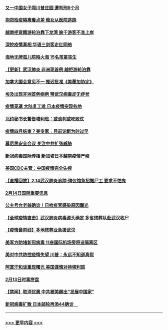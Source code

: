 #### [又一中国女子闯川普庄园 遭判刑6个月](../pages/prog202/a102777673.md?t=02151511) 
#### [抱怨检疫隔离餐点差 俄女从医院逃跑](../pages/prog202/a102777667.md?t=02151511) 
#### [越南拒意籍游轮泊靠下龙湾 逾千游客不准上岸](../pages/prog202/a102777646.md?t=02151511) 
#### [深挖疫情真相 华语三剑客走红网络](../pages/prog202/a102777624.md?t=02151511) 
#### [海地无牌孤儿院陷火海 15名孩童丧生](../pages/prog202/a102777620.md?t=02151511) 
#### [【更新】武汉肺炎 非洲现首例 越拒游轮泊靠](../pages/prog202/a102770740.md?t=02151511) 
#### [加拿大国会意见不一 推迟批准《美墨加协定》](../pages/prog202/a102777575.md?t=02151511) 
#### [埃及出现非洲首例病例 带武汉病毒却无症状](../pages/prog202/a102777559.md?t=02151511) 
#### [疫情笼罩 大陆复工难 日本疫情突现各地](../pages/prog202/a102777455.md?t=02151511) 
#### [北约秘书长警告塔利班：或谈判或吃败仗](../pages/prog202/a102777442.md?t=02151511) 
#### [疫情四月结束？美专家﹕目前论断为时过早](../pages/prog202/a102777248.md?t=02151511) 
#### [慕尼黑安全会议 关注中共扩张威胁](../pages/prog202/a102777254.md?t=02151511) 
#### [新冠病毒国际传播 新加坡日本越南疫情严峻](../pages/prog202/a102777245.md?t=02151511) 
#### [美国CDC主管：中国疫情完全失控](../pages/prog202/a102777236.md?t=02151511) 
#### [【直播回放】2.14武汉肺炎追踪:殡仪馆急招搬尸工 要求不怕鬼](../pages/prog202/a102777141.md?t=02151511) 
#### [2月14日国际重要讯息](../pages/prog202/a102777073.md?t=02151511) 
#### [公主号台老翁确诊！日检疫官感染原因曝光](../pages/prog202/a102777075.md?t=02151511) 
#### [【全球疫情直击】武汉肺炎病毒源头确定 多省殡葬队赴武汉收尸](../pages/prog202/a102777026.md?t=02151511) 
#### [【疫情最前线】多地殡葬业急援武汉](../pages/prog202/a102776986.md?t=02151511) 
#### [美军方防堵新冠病毒 11座国际机场旁将设隔离区](../pages/prog202/a102776870.md?t=02151511) 
#### [美对中共防控疫情失望 川普：永远不知道真假](../pages/prog202/a102776836.md?t=02151511) 
#### [阿富汗和谈重现曙光 美国谨慎对待塔利班](../pages/prog202/a102776748.md?t=02151511) 
#### [2月13日时事拼盘](../pages/prog202/a102776689.md?t=02151511) 
#### [【禁闻】取消优惠 中共被美踢出“发展中国家”](../pages/prog202/a102776670.md?t=02151511) 
#### [新冠病毒扩散 日本邮轮再添44确诊　](../pages/prog202/a102776518.md?t=02151511) 

----
#### [ >>> 更早内容 <<< ](../indexes/prog202-earlier.md)
